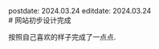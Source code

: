 
<div class="posttime">
  <span>postdate: 2024.03.24</span>
  <span class="editdate">editdate: 2024.03.24</span>
</div>
# 网站初步设计完成

按照自己喜欢的样子完成了一点点.